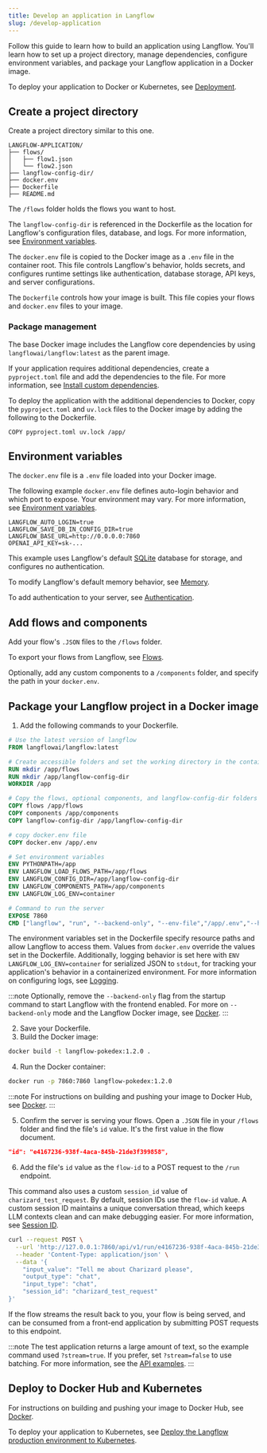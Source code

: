 ```yaml
---
title: Develop an application in Langflow
slug: /develop-application
---
```


Follow this guide to learn how to build an application using Langflow.
You'll learn how to set up a project directory, manage dependencies, configure environment variables, and package your Langflow application in a Docker image.

To deploy your application to Docker or Kubernetes, see [Deployment](/deployment-docker).

## Create a project directory

Create a project directory similar to this one.

```text
LANGFLOW-APPLICATION/
├── flows/
│   ├── flow1.json
│   └── flow2.json
├── langflow-config-dir/
├── docker.env
├── Dockerfile
├── README.md
```

The `/flows` folder holds the flows you want to host.

The `langflow-config-dir` is referenced in the Dockerfile as the location for Langflow's configuration files, database, and logs. For more information, see [Environment variables](/environment-variables).

The `docker.env` file is copied to the Docker image as a `.env` file in the container root. This file controls Langflow's behavior, holds secrets, and configures runtime settings like authentication, database storage, API keys, and server configurations.

The `Dockerfile` controls how your image is built. This file copies your flows and `docker.env` files to your image.

### Package management

The base Docker image includes the Langflow core dependencies by using `langflowai/langflow:latest` as the parent image.

If your application requires additional dependencies, create a `pyproject.toml` file and add the dependencies to the file. For more information, see [Install custom dependencies](/install-custom-dependencies).

To deploy the application with the additional dependencies to Docker, copy the `pyproject.toml` and `uv.lock` files to the Docker image by adding the following to the Dockerfile.

```text
COPY pyproject.toml uv.lock /app/
```

## Environment variables

The `docker.env` file is a `.env` file loaded into your Docker image.

The following example `docker.env` file defines auto-login behavior and which port to expose. Your environment may vary. For more information, see [Environment variables](/environment-variables).

```text
LANGFLOW_AUTO_LOGIN=true
LANGFLOW_SAVE_DB_IN_CONFIG_DIR=true
LANGFLOW_BASE_URL=http://0.0.0.0:7860
OPENAI_API_KEY=sk-...
```

This example uses Langflow's default [SQLite](https://www.sqlite.org/) database for storage, and configures no authentication.

To modify Langflow's default memory behavior, see [Memory](/memory).

To add authentication to your server, see [Authentication](/configuration-authentication).

## Add flows and components

Add your flow's `.JSON` files to the `/flows` folder.

To export your flows from Langflow, see [Flows](/concepts-flows).

Optionally, add any custom components to a `/components` folder, and specify the path in your `docker.env`.

## Package your Langflow project in a Docker image

1. Add the following commands to your Dockerfile.

```dockerfile
# Use the latest version of langflow
FROM langflowai/langflow:latest

# Create accessible folders and set the working directory in the container
RUN mkdir /app/flows
RUN mkdir /app/langflow-config-dir
WORKDIR /app

# Copy the flows, optional components, and langflow-config-dir folders to the container
COPY flows /app/flows
COPY components /app/components
COPY langflow-config-dir /app/langflow-config-dir

# copy docker.env file
COPY docker.env /app/.env

# Set environment variables
ENV PYTHONPATH=/app
ENV LANGFLOW_LOAD_FLOWS_PATH=/app/flows
ENV LANGFLOW_CONFIG_DIR=/app/langflow-config-dir
ENV LANGFLOW_COMPONENTS_PATH=/app/components
ENV LANGFLOW_LOG_ENV=container

# Command to run the server
EXPOSE 7860
CMD ["langflow", "run", "--backend-only", "--env-file","/app/.env","--host", "0.0.0.0", "--port", "7860"]
```

The environment variables set in the Dockerfile specify resource paths and allow Langflow to access them. Values from `docker.env` override the values set in the Dockerfile. Additionally, logging behavior is set here with `ENV LANGFLOW_LOG_ENV=container` for serialized JSON to `stdout`, for tracking your application's behavior in a containerized environment. For more information on configuring logs, see [Logging](/logging).

:::note
Optionally, remove the `--backend-only` flag from the startup command to start Langflow with the frontend enabled.
For more on `--backend-only` mode and the Langflow Docker image, see [Docker](/deployment-docker).
:::

2. Save your Dockerfile.
3. Build the Docker image:
```bash
docker build -t langflow-pokedex:1.2.0 .
```
4. Run the Docker container:
```bash
docker run -p 7860:7860 langflow-pokedex:1.2.0
```

:::note
For instructions on building and pushing your image to Docker Hub, see [Docker](/deployment-docker).
:::

5. Confirm the server is serving your flows.
Open a `.JSON` file in your `/flows` folder and find the file's `id` value. It's the first value in the flow document.

```json
"id": "e4167236-938f-4aca-845b-21de3f399858",
```

6. Add the file's `id` value as the `flow-id` to a POST request to the `/run` endpoint.

This command also uses a custom `session_id` value of `charizard_test_request`.
By default, session IDs use the `flow-id` value.
A custom session ID maintains a unique conversation thread, which keeps LLM contexts clean and can make debugging easier.
For more information, see [Session ID](/session-id).

```bash
curl --request POST \
  --url 'http://127.0.0.1:7860/api/v1/run/e4167236-938f-4aca-845b-21de3f399858?stream=false' \
  --header 'Content-Type: application/json' \
  --data '{
    "input_value": "Tell me about Charizard please",
    "output_type": "chat",
    "input_type": "chat",
    "session_id": "charizard_test_request"
}'
```

If the flow streams the result back to you, your flow is being served, and can be consumed from a front-end application by submitting POST requests to this endpoint.

:::note
The test application returns a large amount of text, so the example command used `?stream=true`. If you prefer, set `?stream=false` to use batching. For more information, see the [API examples](/api-reference-api-examples#run-flow).
:::

## Deploy to Docker Hub and Kubernetes

For instructions on building and pushing your image to Docker Hub, see [Docker](/deployment-docker).

To deploy your application to Kubernetes, see [Deploy the Langflow production environment to Kubernetes](/deployment-kubernetes-prod).